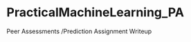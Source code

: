 PracticalMachineLearning_PA
===========================

Peer Assessments /Prediction Assignment Writeup
